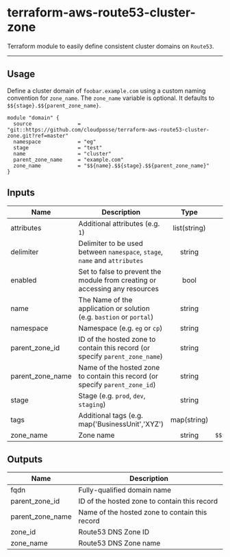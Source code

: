 
# terraform-aws-route53-cluster-zone

Terraform module to easily define consistent cluster domains on `Route53`.

---

## Usage

Define a cluster domain of `foobar.example.com` using a custom naming convention for `zone_name`.
The `zone_name` variable is optional. It defaults to `$${stage}.$${parent_zone_name}`.

```hcl
module "domain" {
  source               = "git::https://github.com/cloudposse/terraform-aws-route53-cluster-zone.git?ref=master"
  namespace            = "eg"
  stage                = "test"
  name                 = "cluster"
  parent_zone_name     = "example.com"
  zone_name            = "$${name}.$${stage}.$${parent_zone_name}"
}
```

## Inputs

| Name | Description | Type | Default | Required |
|------|-------------|:----:|:-----:|:-----:|
| attributes | Additional attributes (e.g. `1`) | list(string) | `<list>` | no |
| delimiter | Delimiter to be used between `namespace`, `stage`, `name` and `attributes` | string | `-` | no |
| enabled | Set to false to prevent the module from creating or accessing any resources | bool | `true` | no |
| name | The Name of the application or solution  (e.g. `bastion` or `portal`) | string | - | yes |
| namespace | Namespace (e.g. `eg` or `cp`) | string | - | yes |
| parent_zone_id | ID of the hosted zone to contain this record  (or specify `parent_zone_name`) | string | `` | no |
| parent_zone_name | Name of the hosted zone to contain this record (or specify `parent_zone_id`) | string | `` | no |
| stage | Stage (e.g. `prod`, `dev`, `staging`) | string | - | yes |
| tags | Additional tags (e.g. map('BusinessUnit','XYZ') | map(string) | `<map>` | no |
| zone_name | Zone name | string | `$$${name}.$$${stage}.$$${parent_zone_name}` | no |

## Outputs

| Name | Description |
|------|-------------|
| fqdn | Fully-qualified domain name |
| parent_zone_id | ID of the hosted zone to contain this record |
| parent_zone_name | Name of the hosted zone to contain this record |
| zone_id | Route53 DNS Zone ID |
| zone_name | Route53 DNS Zone name |